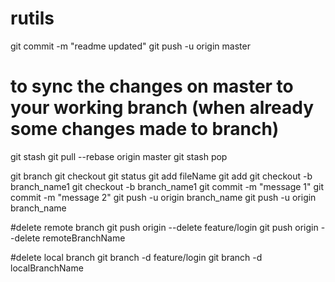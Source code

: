 # rutils

git commit -m "readme updated"
git push -u origin master

# to sync the changes on master to your working branch (when already some changes made to branch)
git stash
git pull --rebase origin master
git stash pop

git branch
git checkout <filename>
git status
git add fileName
git add 
git checkout -b branch_name1
git checkout -b branch_name1
git commit -m "message 1"
git commit -m "message 2"
git push -u origin branch_name
git push -u origin branch_name

#delete remote branch
git push origin --delete feature/login
git push origin --delete remoteBranchName


#delete local branch
git branch -d feature/login
git branch -d localBranchName

